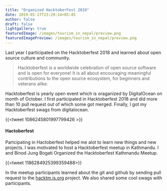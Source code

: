 ```yaml
---
title: "Organized HacktoberFest 2019"
date: 2019-05-27T23:29:14+05:45
author: false
draft: false
lightgallery: true
featuredImage: /images/tourism_in_nepal/preview.png
featuredImagePreview: /images/tourism_in_nepal/preview.png
---
```


Last year I participated on the Hacktoberfest 2018 and learned about open source culture and community.

> Hacktoberfest is a worldwide celebration of open source software and is open for everyone! It is all about encouraging meaningful contributions to the open source ecosystem, for beginners and veterans alike.

Hacktoberfest is yearly open event which is oraganized by DigitalOcean on month of October. I first participated in Hacktoberfest 2018 and did more than 10 pull request out of which some got merged. Finally, I got my Hacktoberfest swags from digitalocean.

{{<tweet 1086245801997799426 >}}

#### Hactoberfest

Partcipating in Hactoberfest helped me alot to learn new things and new projects. I was motivated to host a Hacktoberfest meetup in Kathmandu. I and Binod Jung Bogati Organized the Hacktoberfest Kathmandu Meetup.

{{<tweet 1186284925399359488>}}

In the meetup participants learned about the git and github by sending pull request to the [hacktm.js.org](https://hacktm.js.org/) project. We also shared some cool swags with participants.
